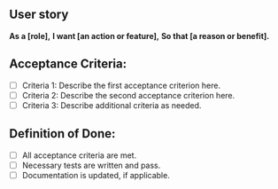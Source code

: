 ## User story
**As a [role],**
**I want [an action or feature],**
**So that [a reason or benefit].**
<!--- Use the above section to define the high-level objective of the user story --->

## Acceptance Criteria:
- [ ] Criteria 1: Describe the first acceptance criterion here.
- [ ] Criteria 2: Describe the second acceptance criterion here.
- [ ] Criteria 3: Describe additional criteria as needed.
<!--- Use the above section to define the tasks which need to be completed to accomplish the high-level goal, these tasks should become their own tickets --->

## Definition of Done:
- [ ] All acceptance criteria are met.
- [ ] Necessary tests are written and pass.
- [ ] Documentation is updated, if applicable.
